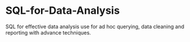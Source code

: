 # SQL-for-Data-Analysis
SQL for effective data analysis use for ad hoc querying, data cleaning and reporting with advance techniques.
